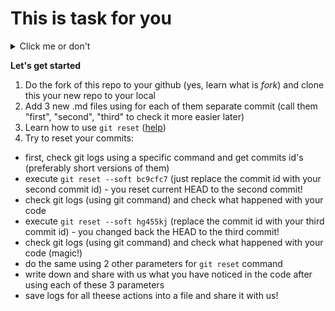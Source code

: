 # This is task for you


<details>
  <summary>Click me or don't</summary><br/>
  do you like this markdown feature? :) <br/>
  ok, but let's proceed with the tasks
</details>

**Let's get started**

1. Do the fork of this repo to your github (yes, learn what is *fork*) and clone this your new repo to your local
2. Add 3 new .md files using for each of them separate commit (call them "first", "second", "third" to check it more easier later)
3. Learn how to use `git reset` ([help](https://git-scm.com/book/ru/v2/%D0%98%D0%BD%D1%81%D1%82%D1%80%D1%83%D0%BC%D0%B5%D0%BD%D1%82%D1%8B-Git-%D0%A0%D0%B0%D1%81%D0%BA%D1%80%D1%8B%D1%82%D0%B8%D0%B5-%D1%82%D0%B0%D0%B9%D0%BD-reset))
4. Try to reset your commits:
- first, check git logs using a specific command and get commits id's (preferably short versions of them)
- execute `git reset --soft bc9cfc7` (just replace the commit id with your second commit id) - you reset current HEAD to the second commit!
- check git logs (using git command) and check what happened with your code
- execute `git reset --soft hg455kj` (replace the commit id with your third commit id) - you changed back the HEAD to the third commit!
- check git logs (using git command) and check what happened with your code (magic!)
- do the same using 2 other parameters for `git reset` command
- write down and share with us what you have noticed in the code after using each of these 3 parameters
- save logs for all theese actions into a file and share it with us!
